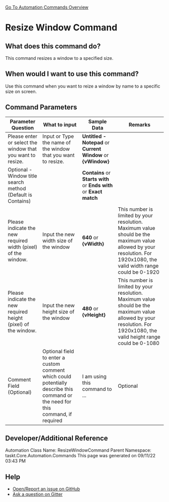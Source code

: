 <!--TITLE: Resize Window Command -->
<!-- SUBTITLE: a command in the Window Commands group. -->
[Go To Automation Commands Overview](/automation-commands.md)


# Resize Window Command


## What does this command do?
This command resizes a window to a specified size.


## When would I want to use this command?
Use this command when you want to reize a window by name to a specific size on screen.


## Command Parameters
| Parameter Question   	| What to input  	|  Sample Data 	| Remarks  	|
| ---                    | ---               | ---           | ---       |
|Please enter or select the window that you want to resize.|Input or Type the name of the window that you want to resize.|**Untitled - Notepad** or **Current Window** or **{vWindow}**||
|Optional - Window title search method (Default is Contains)||**Contains** or **Starts with** or **Ends with** or **Exact match**||
|Please indicate the new required width (pixel) of the window.|Input the new width size of the window|**640** or **{vWidth}**|This number is limited by your resolution. Maximum value should be the maximum value allowed by your resolution. For 1920x1080, the valid width range could be 0-1920|
|Please indicate the new required height (pixel) of the window.|Input the new height size of the window|**480** or **{vHeight}**|This number is limited by your resolution. Maximum value should be the maximum value allowed by your resolution. For 1920x1080, the valid height range could be 0-1080|
|Comment Field (Optional)|Optional field to enter a custom comment which could potentially describe this command or the need for this command, if required|I am using this command to ...|Optional|












## Developer/Additional Reference
Automation Class Name: ResizeWindowCommand
Parent Namespace: taskt.Core.Automation.Commands
This page was generated on 09/11/22 03:43 PM


## Help
- [Open/Report an issue on GitHub](https://github.com/rcktrncn/taskt/issues/new)
- [Ask a question on Gitter](https://gitter.im/taskt-rpa/Lobby)
